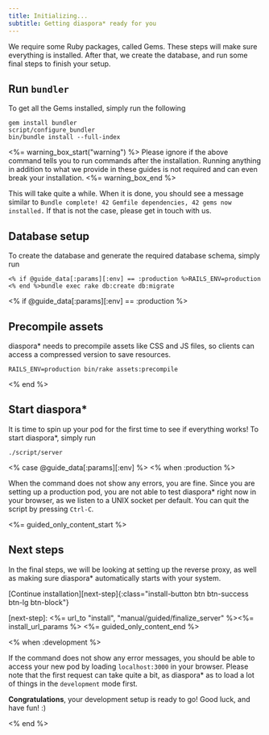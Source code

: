 ```yaml
---
title: Initializing...
subtitle: Getting diaspora* ready for you
---
```


We require some Ruby packages, called Gems. These steps will make sure everything is installed. After that, we create the database, and run some final steps to finish your setup.

## Run `bundler`

To get all the Gems installed, simply run the following

~~~
gem install bundler
script/configure_bundler
bin/bundle install --full-index
~~~

<%= warning_box_start("warning") %>
Please ignore if the above command tells you to run commands after the installation. Running anything in addition to what we provide in these guides is not required and can even break your installation.
<%= warning_box_end %>

This will take quite a while. When it is done, you should see a message similar to `Bundle complete! 42 Gemfile dependencies, 42 gems now installed.` If that is not the case, please get in touch with us.

## Database setup

To create the database and generate the required database schema, simply run

~~~
<% if @guide_data[:params][:env] == :production %>RAILS_ENV=production <% end %>bundle exec rake db:create db:migrate
~~~

<% if @guide_data[:params][:env] == :production %>
## Precompile assets

diaspora\* needs to precompile assets like CSS and JS files, so clients can access a compressed version to save resources.

~~~
RAILS_ENV=production bin/rake assets:precompile
~~~
<% end %>

## Start diaspora\*

It is time to spin up your pod for the first time to see if everything works! To start diaspora\*, simply run

~~~
./script/server
~~~

<% case @guide_data[:params][:env] %>
<% when :production %>

When the command does not show any errors, you are fine. Since you are setting up a production pod, you are not able to test diaspora\* right now in your browser, as we listen to a UNIX socket per default. You can quit the script by pressing `Ctrl-C`.

<%= guided_only_content_start %>
## Next steps

In the final steps, we will be looking at setting up the reverse proxy, as well as making sure diaspora\* automatically starts with your system.

[Continue installation][next-step]{:class="install-button btn btn-success btn-lg btn-block"}

[next-step]: <%= url_to "install", "manual/guided/finalize_server" %><%= install_url_params %>
<%= guided_only_content_end %>

<% when :development %>

If the command does not show any error messages, you should be able to access your new pod by loading `localhost:3000` in your browser. Please note that the first request can take quite a bit, as diaspora\* as to load a lot of things in the `development` mode first.

**Congratulations**, your development setup is ready to go! Good luck, and have fun! :)

<% end %>
